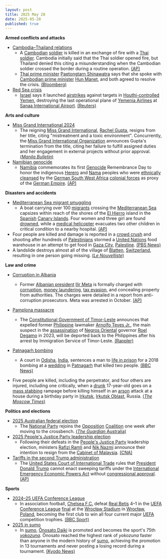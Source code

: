 ```yaml
---
layout: post
title: 2025 May 28
date: 2025-05-28
published: true
---
```



**Armed conflicts and attacks**

* [Cambodia–Thailand relations](https://en.wikipedia.org/wiki/Cambodia%E2%80%93Thailand_relations "Cambodia–Thailand relations")
  + A [Cambodian](https://en.wikipedia.org/wiki/Cambodia "Cambodia") [soldier](https://en.wikipedia.org/wiki/Royal_Cambodian_Armed_Forces "Royal Cambodian Armed Forces") is killed in an exchange of fire with a [Thai](https://en.wikipedia.org/wiki/Thailand "Thailand") [soldier](https://en.wikipedia.org/wiki/Royal_Thai_Armed_Forces "Royal Thai Armed Forces"). Cambodia initially said that the Thai soldier opened fire, but Thailand denied this citing a misunderstanding when the Cambodian soldier crossed the border during a routine operation. [(AP)](https://apnews.com/article/thailand-cambodia-soldiers-border-clash-a4b8547559ff1fe493bdac60aad008eb)
  + [Thai prime minister](https://en.wikipedia.org/wiki/Prime_Minister_of_Thailand "Prime Minister of Thailand") [Paetongtarn Shinawatra](https://en.wikipedia.org/wiki/Paetongtarn_Shinawatra "Paetongtarn Shinawatra") says that she spoke with [Cambodian prime minister](https://en.wikipedia.org/wiki/Prime_Minister_of_Cambodia "Prime Minister of Cambodia") [Hun Manet](https://en.wikipedia.org/wiki/Hun_Manet "Hun Manet"), and both agreed to resolve the crisis. [(Bloomberg)](https://www.bloomberg.com/news/articles/2025-05-28/thai-cambodian-soldiers-exchange-fire-at-disputed-border-area)
* [Red Sea crisis](https://en.wikipedia.org/wiki/Red_Sea_crisis "Red Sea crisis")
  + [Israel](https://en.wikipedia.org/wiki/Israel "Israel") says it launched [airstrikes](https://en.wikipedia.org/wiki/Airstrike "Airstrike") against targets in [Houthi-controlled Yemen](https://en.wikipedia.org/wiki/Houthi-controlled_territory_of_Yemen "Houthi-controlled territory of Yemen"), destroying the last operational plane of [Yemenia Airlines](https://en.wikipedia.org/wiki/Yemenia_Airlines "Yemenia Airlines") at [Sanaa International Airport](https://en.wikipedia.org/wiki/Sanaa_International_Airport "Sanaa International Airport"). [(Reuters)](https://www.reuters.com/world/middle-east/israel-says-it-has-hit-houthi-targets-including-last-plane-sanaa-airport-2025-05-28/)

**Arts and culture**

* [Miss Grand International 2024](https://en.wikipedia.org/wiki/Miss_Grand_International_2024 "Miss Grand International 2024")
  + The reigning [Miss Grand International](https://en.wikipedia.org/wiki/Miss_Grand_International "Miss Grand International"), [Rachel Gupta](https://en.wikipedia.org/wiki/Rachel_Gupta "Rachel Gupta"), resigns from her title, citing "mistreatment and a toxic environment". Concurrently, the [Miss Grand International Organization](https://en.wikipedia.org/wiki/Miss_Grand_International_%28company%29 "Miss Grand International (company)") announces Gupta's termination from the title, citing her failure to fulfill assigned duties and her engagement in external projects without prior approval. [(*Manila Bulletin*)](https://mb.com.ph/2025/05/28/miss-grand-international-2024-rachel-gupta-steps-down-promises-to-return-crown)
* [Namibian genocide](https://en.wikipedia.org/wiki/Namibian_genocide "Namibian genocide")
  + [Namibia](https://en.wikipedia.org/wiki/Namibia "Namibia") commemorates its first [Genocide](https://en.wikipedia.org/wiki/Genocide "Genocide") Remembrance Day to honor the indigenous [Herero](https://en.wikipedia.org/wiki/Herero_people "Herero people") and [Nama](https://en.wikipedia.org/wiki/Nama_people "Nama people") peoples who were [ethnically cleansed](https://en.wikipedia.org/wiki/Ethnic_cleansing "Ethnic cleansing") by the [German South West Africa](https://en.wikipedia.org/wiki/German_South_West_Africa "German South West Africa") [colonial forces](https://en.wikipedia.org/wiki/Imperial_Schutztruppe_for_German_South_West_Africa "Imperial Schutztruppe for German South West Africa") as proxy of the [German Empire](https://en.wikipedia.org/wiki/German_Empire "German Empire"). [(AP)](https://apnews.com/article/namibia-germany-genocide-commemoration-indigenous-herero-nama-abe931fbab90756a8717f1e235871e47)

**Disasters and accidents**

* [Mediterranean Sea migrant smuggling](https://en.wikipedia.org/wiki/Mediterranean_Sea_migrant_smuggling "Mediterranean Sea migrant smuggling")
  + A boat carrying over 100 [migrants](https://en.wikipedia.org/wiki/Human_migration "Human migration") crossing the [Mediterranean Sea](https://en.wikipedia.org/wiki/Mediterranean_Sea "Mediterranean Sea") capsizes within reach of the shores of the [El Hierro](https://en.wikipedia.org/wiki/El_Hierro "El Hierro") island in the [Spanish](https://en.wikipedia.org/wiki/Spain "Spain") [Canary Islands](https://en.wikipedia.org/wiki/Canary_Islands "Canary Islands"). Four women and three girl are found [drowned](https://en.wikipedia.org/wiki/Drowning "Drowning"), while a [medical helicopter](https://en.wikipedia.org/wiki/Medical_helicopter "Medical helicopter") evacuates two other children in critical condition to a nearby hospital. [(AP)](https://apnews.com/article/migrants-capsized-boat-spain-canary-islands-36d85cd37146306439fdb0947c302b90)
* Four people are killed and damage is reported in a [crowd crush](https://en.wikipedia.org/wiki/Crowd_crush "Crowd crush") and shooting after hundreds of [Palestinians](https://en.wikipedia.org/wiki/Palestinian "Palestinian") stormed a [United Nations](https://en.wikipedia.org/wiki/United_Nations "United Nations") food warehouse in an attempt to get food in [Gaza City](https://en.wikipedia.org/wiki/Gaza_City "Gaza City"), [Palestine](https://en.wikipedia.org/wiki/Palestine "Palestine"). [(PBS News)](https://www.pbs.org/newshour/world/1-killed-dozens-wounded-when-crowd-was-fired-upon-at-chaotic-gaza-aid-site-health-officials-say)
* A landslide destroys almost all of the village of [Blatten](https://en.wikipedia.org/wiki/Blatten_%28L%C3%B6tschen%29 "Blatten (Lötschen)"), [Switzerland](https://en.wikipedia.org/wiki/Switzerland "Switzerland"), resulting in one person going missing. [(*Le Nouvelliste*)](https://www.lenouvelliste.ch/valais/haut-valais/une-grande-partie-du-village-de-blatten-rayee-de-la-carte-on-a-perdu-notre-village-pas-notre-coeur-revivez-notre-direct-1454317)

**Law and crime**

* [Corruption in Albania](https://en.wikipedia.org/wiki/Corruption_in_Albania "Corruption in Albania")
  + Former [Albanian president](https://en.wikipedia.org/wiki/President_of_Albania "President of Albania") [Ilir Meta](https://en.wikipedia.org/wiki/Ilir_Meta "Ilir Meta") is formally charged with [corruption](https://en.wikipedia.org/wiki/Corruption "Corruption"), [money laundering](https://en.wikipedia.org/wiki/Money_laundering "Money laundering"), [tax evasion](https://en.wikipedia.org/wiki/Tax_evasion "Tax evasion"), and concealing property from authorities. The charges were detailed in a report from anti-corruption prosecutors. Meta was arrested in October. [(AP)](https://apnews.com/article/albania-corruption-former-president-ilir-meta-charged-8fb2c1d9ab32d9983c2114d6426bb227)
* [Pamplona massacre](https://en.wikipedia.org/wiki/Pamplona_massacre "Pamplona massacre")
  + The [Constitutional Government of Timor-Leste](https://en.wikipedia.org/wiki/Constitutional_Government_of_Timor-Leste "Constitutional Government of Timor-Leste") announces that expelled former [Philippine](https://en.wikipedia.org/wiki/Philippine "Philippine") lawmaker [Arnolfo Teves Jr.](https://en.wikipedia.org/wiki/Arnolfo_Teves_Jr. "Arnolfo Teves Jr."), the main suspect in the [assassination](https://en.wikipedia.org/wiki/Pamplona_massacre "Pamplona massacre") of [Negros Oriental](https://en.wikipedia.org/wiki/Negros_Oriental "Negros Oriental") governor [Roel Degamo](https://en.wikipedia.org/wiki/Roel_Degamo "Roel Degamo") in 2023, will be deported back to the Philippines after his arrest by Immigration Service of Timor-Leste. [(Rappler)](https://www.rappler.com/philippines/timor-leste-arrest-arnie-teves-may-2025/)
* [Patnagarh bombing](https://en.wikipedia.org/wiki/Patnagarh_bombing "Patnagarh bombing")
  + A court in [Odisha](https://en.wikipedia.org/wiki/Odisha "Odisha"), [India](https://en.wikipedia.org/wiki/India "India"), sentences a man to [life in prison](https://en.wikipedia.org/wiki/Life_in_prison "Life in prison") for a 2018 bombing at a [wedding](https://en.wikipedia.org/wiki/Wedding "Wedding") in [Patnagarh](https://en.wikipedia.org/wiki/Patnagarh "Patnagarh") that killed two people. [(BBC News)](https://www.bbc.com/news/articles/c071myeve25o)

* Five people are killed, including the perpetrator, and four others are injured, including one critically, when a [drunk](https://en.wikipedia.org/wiki/Drunk "Drunk") 17-year-old goes on a [mass stabbing](https://en.wikipedia.org/wiki/Mass_stabbing "Mass stabbing") rampage before killing himself in an [arson](https://en.wikipedia.org/wiki/Arson "Arson") attack at a house during a birthday party in [Irkutsk](https://en.wikipedia.org/wiki/Irkutsk "Irkutsk"), [Irkutsk Oblast](https://en.wikipedia.org/wiki/Irkutsk_Oblast "Irkutsk Oblast"), Russia. [(*The Moscow Times*)](https://www.themoscowtimes.com/2025/05/28/teenager-kills-5-injures-4-in-drunken-stabbing-in-irkutsk-region-a89248)

**Politics and elections**

* [2025 Australian federal election](https://en.wikipedia.org/wiki/2025_Australian_federal_election "2025 Australian federal election")
  + The [National Party](https://en.wikipedia.org/wiki/National_Party_of_Australia "National Party of Australia") rejoins the [Opposition](https://en.wikipedia.org/wiki/Opposition_%28Australia%29 "Opposition (Australia)") [Coalition](https://en.wikipedia.org/wiki/Liberal-National_Coalition "Liberal-National Coalition") one week after moving to the crossbench. [(*The Guardian* Australia)](https://www.theguardian.com/australia-news/2025/may/28/liberals-and-nationals-reach-agreement-to-reunite-coalition-a-week-after-dramatic-split)
* [2025 People's Justice Party leadership election](https://en.wikipedia.org/wiki/2025_People%27s_Justice_Party_leadership_election "2025 People's Justice Party leadership election")
  + Following their defeats in the [People's Justice Party](https://en.wikipedia.org/wiki/People%27s_Justice_Party_%28Malaysia%29 "People's Justice Party (Malaysia)") leadership election, ministers [Rafizi Ramli](https://en.wikipedia.org/wiki/Rafizi_Ramli "Rafizi Ramli") and [Nik Nazmi](https://en.wikipedia.org/wiki/Nik_Nazmi "Nik Nazmi") announce their intention to resign from the [Cabinet of Malaysia](https://en.wikipedia.org/wiki/Cabinet_of_Malaysia "Cabinet of Malaysia"). [(CNA)](https://www.channelnewsasia.com/asia/malaysia-economy-minister-rafizi-ramli-ally-nik-nazmi-quit-cabinet-after-losses-ruling-pkrs-leadership-polls-5156601)
* [Tariffs in the second Trump administration](https://en.wikipedia.org/wiki/Tariffs_in_the_second_Trump_administration "Tariffs in the second Trump administration")
  + The [United States Court of International Trade](https://en.wikipedia.org/wiki/United_States_Court_of_International_Trade "United States Court of International Trade") rules that [President](https://en.wikipedia.org/wiki/President_of_the_United_States "President of the United States") [Donald Trump](https://en.wikipedia.org/wiki/Donald_Trump "Donald Trump") cannot enact sweeping tariffs under the [International Emergency Economic Powers Act](https://en.wikipedia.org/wiki/International_Emergency_Economic_Powers_Act "International Emergency Economic Powers Act") without [congressional approval](https://en.wikipedia.org/wiki/US_Congress "US Congress"). [(AP)](https://apnews.com/article/trump-tariffs-trade-court-0392dbd59f548e49ad4f64254ae3f94a)

**Sports**

* [2024–25 UEFA Conference League](https://en.wikipedia.org/wiki/2024%E2%80%9325_UEFA_Conference_League "2024–25 UEFA Conference League")
  + In association football, [Chelsea F.C.](https://en.wikipedia.org/wiki/Chelsea_F.C. "Chelsea F.C.") defeat [Real Betis](https://en.wikipedia.org/wiki/Real_Betis "Real Betis") 4–1 in the [UEFA Conference League](https://en.wikipedia.org/wiki/UEFA_Conference_League "UEFA Conference League") [final](https://en.wikipedia.org/wiki/2025_UEFA_Conference_League_final "2025 UEFA Conference League final") at the [Wrocław Stadium](https://en.wikipedia.org/wiki/Wroc%C5%82aw_Stadium "Wrocław Stadium") in [Wrocław](https://en.wikipedia.org/wiki/Wroc%C5%82aw "Wrocław"), [Poland](https://en.wikipedia.org/wiki/Poland "Poland"), becoming the first club to win all four current major [UEFA](https://en.wikipedia.org/wiki/UEFA "UEFA") competition trophies. [(BBC Sport)](https://www.bbc.com/sport/football/live/crk2zx2e1xet#Report)
* [2025 in sumo](https://en.wikipedia.org/wiki/2025_in_sumo "2025 in sumo")
  + In [sumo](https://en.wikipedia.org/wiki/Sumo "Sumo"), [Ōnosato Daiki](https://en.wikipedia.org/wiki/%C5%8Cnosato_Daiki "Ōnosato Daiki") is promoted and becomes the sport's 75th *[yokozuna](https://en.wikipedia.org/wiki/Yokozuna "Yokozuna")*. Ōnosato reached the highest rank of *yokozuna* faster than anyone in the modern history of [sumo](https://en.wikipedia.org/wiki/Sumo "Sumo"), achieving the promotion in 13 tournaments and never posting a losing record during a tournament. [(Kyodo News)](https://english.kyodonews.net/news/2025/05/68e4a493f74c-update1-sumo-onosato-becomes-yokozuna-at-record-pace-after-13-tournaments.html)
